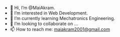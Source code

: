 - 👋 Hi, I’m @MaiAkram.
- 👀 I’m interested in Web Development.
- 🌱 I’m currently learning Mechatronics Engineering.
- 💞️ I’m looking to collaborate on ...
- 📫 How to reach me: maiakram2001@gmail.com

<!---
MaiAkram/MaiAkram is a ✨ special ✨ repository because its `README.md` (this file) appears on your GitHub profile.
You can click the Preview link to take a look at your changes.
--->
